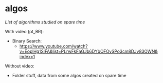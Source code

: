 # algos
*List of algorithms studied on spare time*

With video (pt_BR):
- Binary Search: 
  - https://www.youtube.com/watch?v=EoplHg1SIFA&list=PLrwFkFaGJb6DYbOFOvSPo3cm8DJv83OWN&index=1

Without video:
 - Folder stuff, data from some algos created on spare time
